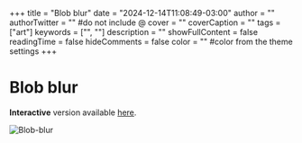 +++
title = "Blob blur"
date = "2024-12-14T11:08:49-03:00"
author = ""
authorTwitter = "" #do not include @
cover = ""
coverCaption = ""
tags = ["art"]
keywords = ["", ""]
description = ""
showFullContent = false
readingTime = false
hideComments = false
color = "" #color from the theme settings
+++

# Blob blur

**Interactive** version available [here](https://ariangilesgarcia.github.io/art/src/blob-blur/).

![Blob-blur](/img/art-blob-blur.png)
